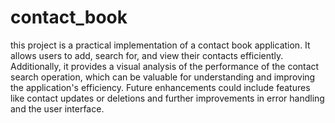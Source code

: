 # contact_book
this project is a practical implementation of a contact book application. It allows users to add, search for, and view their contacts efficiently. Additionally, it provides a visual analysis of the performance of the contact search operation, which can be valuable for understanding and improving the application's efficiency. Future enhancements could include features like contact updates or deletions and further improvements in error handling and the user interface.
